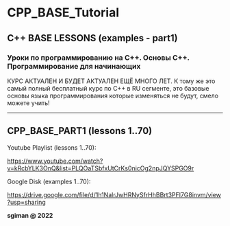 # CPP_BASE_Tutorial
C++ BASE LESSONS (examples - part1)
---------------------------------------------------------------------------------------------

### Уроки по программированию на C++. Основы C++. Программирование для начинающих

КУРС АКТУАЛЕН И БУДЕТ АКТУАЛЕН ЕЩЁ МНОГО ЛЕТ. 
 К тому же это самый полный бесплатный курс по C++ в RU сегменте, 
 это базовые основы языка программирования которые изменяться не будут, смело можете учить!

---------------------------------------------------------------------------------------------

## CPP_BASE_PART1 (lessons 1..70)

Youtube Playlist (lessons 1..70):

https://www.youtube.com/watch?v=kRcbYLK3OnQ&list=PLQOaTSbfxUtCrKs0nicOg2npJQYSPGO9r

Google Disk (examples 1..70):

https://drive.google.com/file/d/1h1NalrJwHRNySfrHhBBrt3PFl7G8invm/view?usp=sharing



**sgiman @ 2022**
 

